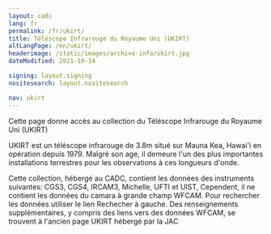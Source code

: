 ```yaml
---
layout: cadc
lang: fr
permalink: /fr/ukirt/
title: Téléscope Infrarouge du Royaume Uni (UKIRT)
altLangPage: /en/ukirt/
headerimage: /static/images/archive-info/ukirt.jpg
dateModified: 2021-10-14

signing: layout.signing
nositesearch: layout.nositesearch

nav: ukirt
---
```


<p>
  Cette page donne accès au collection du
  Téléscope Infrarouge du Royaume Uni (UKIRT)
</p>

<p>
  UKIRT est un téléscope infrarouge de 3.8m situé
  sur Mauna Kea, Hawai'i en opération depuis
  1979. Malgré son age, il demeure l'un des plus importantes
  installations terrestres pour les observations à ces
  longueurs d'onde.
</p>

<p>
  Cette collection, hébergé au CADC, contient les
  données des instruments suivantes: CGS3, CGS4, IRCAM3,
  Michelle, UFTI et UIST, Cependent, il ne contient les données
  du camara à grande champ WFCAM. Pour rechercher les
  données utiliser le lien Rechecher à gauche. Des
  renseignements supplémentaires, y compris des liens vers des
  données WFCAM, se trouvent à l'ancien page UKIRT
  hébergé par la JAC
</p>
